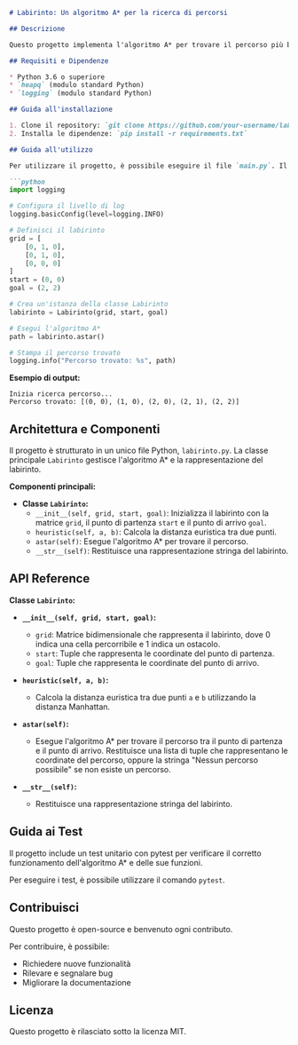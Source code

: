 ```markdown
# Labirinto: Un algoritmo A* per la ricerca di percorsi

## Descrizione

Questo progetto implementa l'algoritmo A* per trovare il percorso più breve tra due punti in un labirinto rappresentato da una matrice bidimensionale. L'algoritmo è stato implementato in Python e utilizza una struttura dati heap per gestire la priorità delle celle da esplorare.

## Requisiti e Dipendenze

* Python 3.6 o superiore
* `heapq` (modulo standard Python)
* `logging` (modulo standard Python)

## Guida all'installazione

1. Clone il repository: `git clone https://github.com/your-username/labirinto.git`
2. Installa le dipendenze: `pip install -r requirements.txt`

## Guida all'utilizzo

Per utilizzare il progetto, è possibile eseguire il file `main.py`. Il codice definisce un labirinto predefinito, un punto di partenza e un punto di arrivo. L'algoritmo A* viene quindi utilizzato per trovare il percorso tra questi due punti.

```python
import logging

# Configura il livello di log
logging.basicConfig(level=logging.INFO)

# Definisci il labirinto
grid = [
    [0, 1, 0],
    [0, 1, 0],
    [0, 0, 0]
]
start = (0, 0)
goal = (2, 2)

# Crea un'istanza della classe Labirinto
labirinto = Labirinto(grid, start, goal)

# Esegui l'algoritmo A*
path = labirinto.astar()

# Stampa il percorso trovato
logging.info("Percorso trovato: %s", path)

```

**Esempio di output:**

```
Inizia ricerca percorso...
Percorso trovato: [(0, 0), (1, 0), (2, 0), (2, 1), (2, 2)]
```

## Architettura e Componenti

Il progetto è strutturato in un unico file Python, `labirinto.py`. La classe principale `Labirinto` gestisce l'algoritmo A* e la rappresentazione del labirinto. 

**Componenti principali:**

* **Classe `Labirinto`:**
    * `__init__(self, grid, start, goal)`: Inizializza il labirinto con la matrice `grid`, il punto di partenza `start` e il punto di arrivo `goal`.
    * `heuristic(self, a, b)`: Calcola la distanza euristica tra due punti.
    * `astar(self)`: Esegue l'algoritmo A* per trovare il percorso.
    * `__str__(self)`: Restituisce una rappresentazione stringa del labirinto.

## API Reference

**Classe `Labirinto`:**

* **`__init__(self, grid, start, goal)`:**

    * `grid`: Matrice bidimensionale che rappresenta il labirinto, dove 0 indica una cella percorribile e 1 indica un ostacolo.
    * `start`: Tuple che rappresenta le coordinate del punto di partenza.
    * `goal`: Tuple che rappresenta le coordinate del punto di arrivo.

* **`heuristic(self, a, b)`:**

    * Calcola la distanza euristica tra due punti `a` e `b` utilizzando la distanza Manhattan.

* **`astar(self)`:**

    * Esegue l'algoritmo A* per trovare il percorso tra il punto di partenza e il punto di arrivo. Restituisce una lista di tuple che rappresentano le coordinate del percorso, oppure la stringa "Nessun percorso possibile" se non esiste un percorso.

* **`__str__(self)`:**

    * Restituisce una rappresentazione stringa del labirinto.

## Guida ai Test

Il progetto include un test unitario con pytest per verificare il corretto funzionamento dell'algoritmo A* e delle sue funzioni. 

Per eseguire i test, è possibile utilizzare il comando `pytest`.

## Contribuisci

Questo progetto è open-source e benvenuto ogni contributo.

Per contribuire, è possibile:

* Richiedere nuove funzionalità
* Rilevare e segnalare bug
* Migliorare la documentazione




## Licenza

Questo progetto è rilasciato sotto la licenza MIT.



```